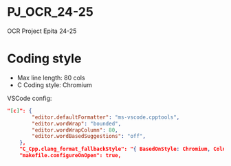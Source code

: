 # PJ_OCR_24-25
OCR Project Epita 24-25

# Coding style

* Max line length: 80 cols
* C Coding style: Chromium

VSCode config:
```json
"[c]": {
        "editor.defaultFormatter": "ms-vscode.cpptools",
        "editor.wordWrap": "bounded",
        "editor.wordWrapColumn": 80,
        "editor.wordBasedSuggestions": "off",
    },
    "C_Cpp.clang_format_fallbackStyle": "{ BasedOnStyle: Chromium, ColumnLimit: 80 }",
    "makefile.configureOnOpen": true,
```
